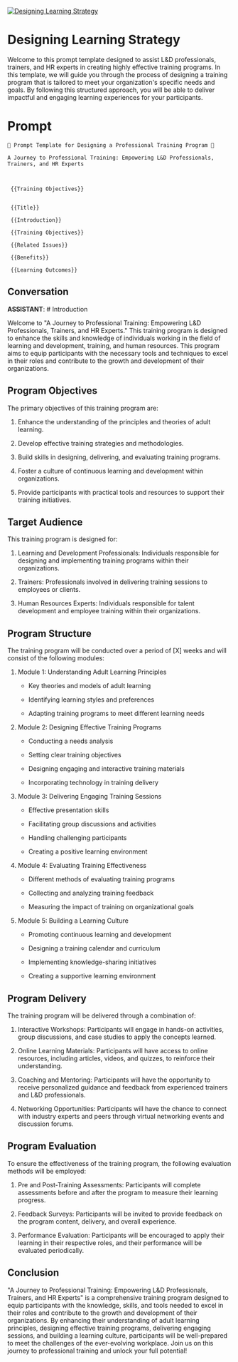 
[![Designing Learning Strategy](https://flow-prompt-covers.s3.us-west-1.amazonaws.com/icon/illustrative/illus_2.png)]()
# Designing Learning Strategy 
Welcome to this prompt template designed to assist L&D professionals, trainers, and HR experts in creating highly effective training programs. In this template, we will guide you through the process of designing a training program that is tailored to meet your organization's specific needs and goals. By following this structured approach, you will be able to deliver impactful and engaging learning experiences for your participants. 

# Prompt

```
🌟 Prompt Template for Designing a Professional Training Program 🌟

A Journey to Professional Training: Empowering L&D Professionals, Trainers, and HR Experts



 {{Training Objectives}}


 {{Title}} 

 {{Introduction}}

 {{Training Objectives}}

 {{Related Issues}}

 {{Benefits}}

 {{Learning Outcomes}}
```

## Conversation

**ASSISTANT**: # Introduction



Welcome to "A Journey to Professional Training: Empowering L&D Professionals, Trainers, and HR Experts." This training program is designed to enhance the skills and knowledge of individuals working in the field of learning and development, training, and human resources. This program aims to equip participants with the necessary tools and techniques to excel in their roles and contribute to the growth and development of their organizations.



## Program Objectives



The primary objectives of this training program are:



1. Enhance the understanding of the principles and theories of adult learning.

2. Develop effective training strategies and methodologies.

3. Build skills in designing, delivering, and evaluating training programs.

4. Foster a culture of continuous learning and development within organizations.

5. Provide participants with practical tools and resources to support their training initiatives.



## Target Audience



This training program is designed for:



1. Learning and Development Professionals: Individuals responsible for designing and implementing training programs within their organizations.

2. Trainers: Professionals involved in delivering training sessions to employees or clients.

3. Human Resources Experts: Individuals responsible for talent development and employee training within their organizations.



## Program Structure



The training program will be conducted over a period of [X] weeks and will consist of the following modules:



1. Module 1: Understanding Adult Learning Principles

   - Key theories and models of adult learning

   - Identifying learning styles and preferences

   - Adapting training programs to meet different learning needs



2. Module 2: Designing Effective Training Programs

   - Conducting a needs analysis

   - Setting clear training objectives

   - Designing engaging and interactive training materials

   - Incorporating technology in training delivery



3. Module 3: Delivering Engaging Training Sessions

   - Effective presentation skills

   - Facilitating group discussions and activities

   - Handling challenging participants

   - Creating a positive learning environment



4. Module 4: Evaluating Training Effectiveness

   - Different methods of evaluating training programs

   - Collecting and analyzing training feedback

   - Measuring the impact of training on organizational goals



5. Module 5: Building a Learning Culture

   - Promoting continuous learning and development

   - Designing a training calendar and curriculum

   - Implementing knowledge-sharing initiatives

   - Creating a supportive learning environment



## Program Delivery



The training program will be delivered through a combination of:



1. Interactive Workshops: Participants will engage in hands-on activities, group discussions, and case studies to apply the concepts learned.

2. Online Learning Materials: Participants will have access to online resources, including articles, videos, and quizzes, to reinforce their understanding.

3. Coaching and Mentoring: Participants will have the opportunity to receive personalized guidance and feedback from experienced trainers and L&D professionals.

4. Networking Opportunities: Participants will have the chance to connect with industry experts and peers through virtual networking events and discussion forums.



## Program Evaluation



To ensure the effectiveness of the training program, the following evaluation methods will be employed:



1. Pre and Post-Training Assessments: Participants will complete assessments before and after the program to measure their learning progress.

2. Feedback Surveys: Participants will be invited to provide feedback on the program content, delivery, and overall experience.

3. Performance Evaluation: Participants will be encouraged to apply their learning in their respective roles, and their performance will be evaluated periodically.



## Conclusion



"A Journey to Professional Training: Empowering L&D Professionals, Trainers, and HR Experts" is a comprehensive training program designed to equip participants with the knowledge, skills, and tools needed to excel in their roles and contribute to the growth and development of their organizations. By enhancing their understanding of adult learning principles, designing effective training programs, delivering engaging sessions, and building a learning culture, participants will be well-prepared to meet the challenges of the ever-evolving workplace. Join us on this journey to professional training and unlock your full potential!


